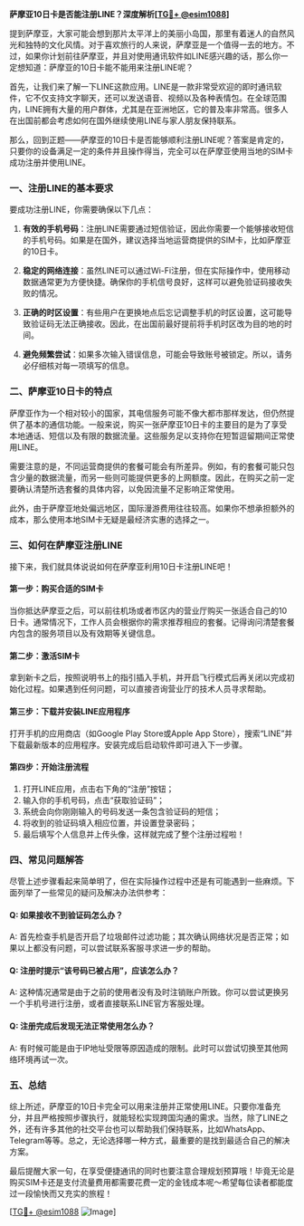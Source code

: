 **萨摩亚10日卡是否能注册LINE？深度解析[[TG💪+ @esim1088](https://t.me/s/esim1088)]**

提到萨摩亚，大家可能会想到那片太平洋上的美丽小岛国，那里有着迷人的自然风光和独特的文化风情。对于喜欢旅行的人来说，萨摩亚是一个值得一去的地方。不过，如果你计划前往萨摩亚，并且对使用通讯软件如LINE感兴趣的话，那么你一定想知道：萨摩亚的10日卡能不能用来注册LINE呢？

首先，让我们来了解一下LINE这款应用。LINE是一款非常受欢迎的即时通讯软件，它不仅支持文字聊天，还可以发送语音、视频以及各种表情包。在全球范围内，LINE拥有大量的用户群体，尤其是在亚洲地区，它的普及率非常高。很多人在出国前都会考虑如何在国外继续使用LINE与家人朋友保持联系。

那么，回到正题——萨摩亚的10日卡是否能够顺利注册LINE呢？答案是肯定的，只要你的设备满足一定的条件并且操作得当，完全可以在萨摩亚使用当地的SIM卡成功注册并使用LINE。

### **一、注册LINE的基本要求**

要成功注册LINE，你需要确保以下几点：

1. **有效的手机号码**：注册LINE需要通过短信验证，因此你需要一个能够接收短信的手机号码。如果是在国外，建议选择当地运营商提供的SIM卡，比如萨摩亚的10日卡。
   
2. **稳定的网络连接**：虽然LINE可以通过Wi-Fi注册，但在实际操作中，使用移动数据通常更为方便快捷。确保你的手机信号良好，这样可以避免验证码接收失败的情况。

3. **正确的时区设置**：有些用户在更换地点后忘记调整手机的时区设置，这可能导致验证码无法正确接收。因此，在出国前最好提前将手机时区改为目的地的时间。

4. **避免频繁尝试**：如果多次输入错误信息，可能会导致账号被锁定。所以，请务必仔细核对每一项填写的信息。

### **二、萨摩亚10日卡的特点**

萨摩亚作为一个相对较小的国家，其电信服务可能不像大都市那样发达，但仍然提供了基本的通信功能。一般来说，购买一张萨摩亚10日卡的主要目的是为了享受本地通话、短信以及有限的数据流量。这些服务足以支持你在短暂逗留期间正常使用LINE。

需要注意的是，不同运营商提供的套餐可能会有所差异。例如，有的套餐可能只包含少量的数据流量，而另一些则可能提供更多的上网额度。因此，在购买之前一定要确认清楚所选套餐的具体内容，以免因流量不足影响正常使用。

此外，由于萨摩亚地处偏远地区，国际漫游费用往往较高。如果你不想承担额外的成本，那么使用本地SIM卡无疑是最经济实惠的选择之一。

### **三、如何在萨摩亚注册LINE**

接下来，我们就具体说说如何在萨摩亚利用10日卡注册LINE吧！

#### **第一步：购买合适的SIM卡**
当你抵达萨摩亚之后，可以前往机场或者市区内的营业厅购买一张适合自己的10日卡。通常情况下，工作人员会根据你的需求推荐相应的套餐。记得询问清楚套餐内包含的服务项目以及有效期等关键信息。

#### **第二步：激活SIM卡**
拿到新卡之后，按照说明书上的指引插入手机，并开启飞行模式后再关闭以完成初始化过程。如果遇到任何问题，可以直接咨询营业厅的技术人员寻求帮助。

#### **第三步：下载并安装LINE应用程序**
打开手机的应用商店（如Google Play Store或Apple App Store），搜索“LINE”并下载最新版本的应用程序。安装完成后启动软件即可进入下一步骤。

#### **第四步：开始注册流程**
1. 打开LINE应用，点击右下角的“注册”按钮；
2. 输入你的手机号码，点击“获取验证码”；
3. 系统会向你刚刚输入的号码发送一条包含验证码的短信；
4. 将收到的验证码填入相应位置，并设置登录密码；
5. 最后填写个人信息并上传头像，这样就完成了整个注册过程啦！

### **四、常见问题解答**

尽管上述步骤看起来简单明了，但在实际操作过程中还是有可能遇到一些麻烦。下面列举了一些常见的疑问及解决办法供参考：

#### **Q: 如果接收不到验证码怎么办？**
A: 首先检查手机是否开启了垃圾邮件过滤功能；其次确认网络状况是否正常；如果以上都没有问题，可以尝试联系客服寻求进一步的帮助。

#### **Q: 注册时提示“该号码已被占用”，应该怎么办？**
A: 这种情况通常是由于之前的使用者没有及时注销账户所致。你可以尝试更换另一个手机号进行注册，或者直接联系LINE官方客服处理。

#### **Q: 注册完成后发现无法正常使用怎么办？**
A: 有时候可能是由于IP地址受限等原因造成的限制。此时可以尝试切换至其他网络环境再试一次。

### **五、总结**
综上所述，萨摩亚的10日卡完全可以用来注册并正常使用LINE。只要你准备充分，并且严格按照步骤执行，就能轻松实现跨国沟通的需求。当然，除了LINE之外，还有许多其他的社交平台也可以帮助我们保持联系，比如WhatsApp、Telegram等等。总之，无论选择哪一种方式，最重要的是找到最适合自己的解决方案。

最后提醒大家一句，在享受便捷通讯的同时也要注意合理规划预算哦！毕竟无论是购买SIM卡还是支付流量费用都需要花费一定的金钱成本呢～希望每位读者都能度过一段愉快而又充实的旅程！

[[TG💪+ @esim1088](https://t.me/s/esim1088) ![Image](https://i.postimg.cc/4NQfJmqS/Snipaste-2025-05-13-00-14-12.png)]